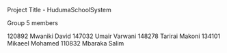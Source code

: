 Project Title - HudumaSchoolSystem

Group 5 members 

120892 Mwaniki David
147032 Umair Varwani
148278 Tarirai Makoni
134101 Mikaeel Mohamed
110832 Mbaraka Salim
